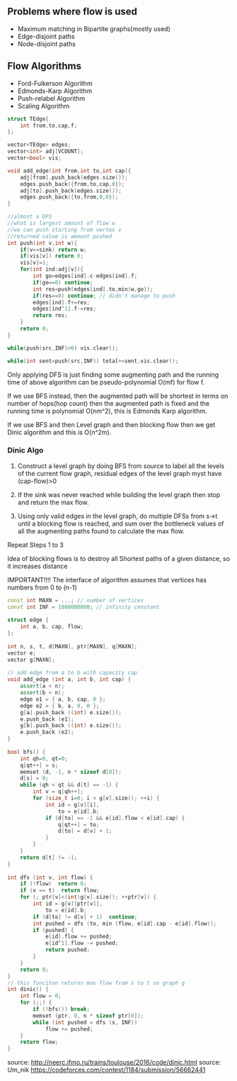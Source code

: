 ## Problems where flow is used
* Maximum matching in Bipartite graphs(mostly used)
* Edge-disjoint paths
* Node-disjoint paths

## Flow Algorithms
* Ford-Fulkerson Algorithm
* Edmonds-Karp Algorithm
* Push-relabel Algorithm
* Scaling Algorithm

```cpp
struct TEdge{
    int from,to,cap,f;
};

vector<TEdge> edges;
vector<int> adj[VCOUNT];
vector<bool> vis;

void add_edge(int from,int to,int cap){
    adj[from].push_back(edges.size());
    edges.push_back({from,to,cap,0});
    adj[to].push_back(edges.size());
    edges.push_back({to,from,0,0});
}

//almost a DFS
//what is largest amount of flow w 
//we can push starting from vertex v
//returned value is amount pushed
int push(int v,int w){
    if(v==sink) return w;
    if(vis[v]) return 0;
    vis[v]=1;
    for(int ind:adj[v]){
        int go=edges[ind].c-edges[ind].f;
        if(go==0) continue;
        int res=push(edges[ind].to,min(w,go));
        if(res==0) continue; // didn't manage to push
        edges[ind].f+=res;
        edges[ind^1].f-=res;
        return res;
    }
    return 0;
}

while(push(src,INF)>0) vis.clear();

while(int sent=push(src,INF)) total+=sent,vis.clear();
```

Only applying DFS is just finding some augmenting path and the running time of above algorithm can be pseudo-polynomial O(mf) for flow f.

If we use BFS instead, then the augmented path will be shortest in terms on number of hops(hop count) then the augmented path is fixed and the running time is polynomial
O(nm^2), this is Edmonds Karp algorithm.

If we use BFS and then Level graph and then blocking flow then we get Dinic algorithm and this is O(n^2m).


### Dinic Algo

1. Construct a level graph by doing BFS from source to label all the levels of the current flow graph, residual edges of the level graph myst have (cap-flow)>0

2. If the sink was never reached while building the level graph then stop and return the max flow.

3. Using only valid edges in the level graph, do multiple DFSs from s->t until a blocking flow is reached, and sum over the  bottleneck values of all the augmenting paths found to calculate the max flow.

Repeat Steps 1 to 3

Idea of blocking flows is to destroy all Shortest paths of a given distance, so it increases distance

IMPORTANT!!!! The interface of algorithm assumes that vertices has numbers from 0 to (n-1)

```cpp
const int MAXN = ...; // number of vertices
const int INF = 1000000000; // infinity constant
 
struct edge {
	int a, b, cap, flow;
};
 
int n, s, t, d[MAXN], ptr[MAXN], q[MAXN];
vector e;
vector g[MAXN];
 
// add edge from a to b with capacity cap
void add_edge (int a, int b, int cap) {
	assert(a < n);
	assert(b < n);
	edge e1 = { a, b, cap, 0 };
	edge e2 = { b, a, 0, 0 };
	g[a].push_back ((int) e.size());
	e.push_back (e1);
	g[b].push_back ((int) e.size());
	e.push_back (e2);
}
 
bool bfs() {
	int qh=0, qt=0;
	q[qt++] = s;
	memset (d, -1, n * sizeof d[0]);
	d[s] = 0;
	while (qh < qt && d[t] == -1) {
		int v = q[qh++];
		for (size_t i=0; i < g[v].size(); ++i) {
			int id = g[v][i],
				to = e[id].b;
			if (d[to] == -1 && e[id].flow < e[id].cap) {
				q[qt++] = to;
				d[to] = d[v] + 1;
			}
		}
	}
	return d[t] != -1;
}
 
int dfs (int v, int flow) {
	if (!flow)  return 0;
	if (v == t)  return flow;
	for (; ptr[v]<(int)g[v].size(); ++ptr[v]) {
		int id = g[v][ptr[v]],
			to = e[id].b;
		if (d[to] != d[v] + 1)  continue;
		int pushed = dfs (to, min (flow, e[id].cap - e[id].flow));
		if (pushed) {
			e[id].flow += pushed;
			e[id^1].flow -= pushed;
			return pushed;
		}
	}
	return 0;
}
// this funciton returns max flow from s to t on graph g
int dinic() {
	int flow = 0;
	for (;;) {
		if (!bfs()) break;
		memset (ptr, 0, n * sizeof ptr[0]);
		while (int pushed = dfs (s, INF))
			flow += pushed;
	}
	return flow;
}
```

source: http://neerc.ifmo.ru/trains/toulouse/2016/code/dinic.html
source: Um_nik https://codeforces.com/contest/1184/submission/56662441

